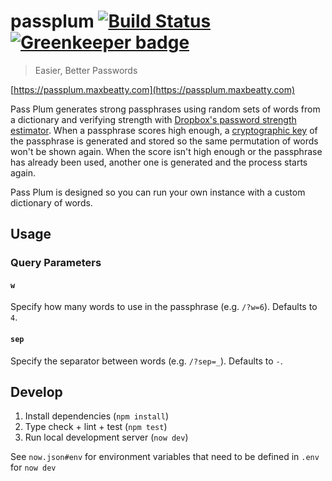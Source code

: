 # passplum [![Build Status](https://travis-ci.org/maxbeatty/passplum.svg)](https://travis-ci.org/maxbeatty/passplum) [![Greenkeeper badge](https://badges.greenkeeper.io/maxbeatty/passplum.svg)](https://greenkeeper.io/)

> Easier, Better Passwords

[https://passplum.maxbeatty.com](https://passplum.maxbeatty.com)

Pass Plum generates strong passphrases using random sets of words from a dictionary and verifying strength with [Dropbox's password strength estimator](https://github.com/dropbox/zxcvbn). When a passphrase scores high enough, a [cryptographic key](https://en.wikipedia.org/wiki/PBKDF2) of the passphrase is generated and stored so the same permutation of words won't be shown again. When the score isn't high enough or the passphrase has already been used, another one is generated and the process starts again.

Pass Plum is designed so you can run your own instance with a custom dictionary of words.

## Usage

### Query Parameters

#### `w`

Specify how many words to use in the passphrase (e.g. `/?w=6`). Defaults to `4`.

#### `sep`

Specify the separator between words (e.g. `/?sep=_`). Defaults to `-`.

## Develop

1. Install dependencies (`npm install`)
2. Type check + lint + test (`npm test`)
3. Run local development server (`now dev`)

See `now.json#env` for environment variables that need to be defined in `.env` for `now dev`
